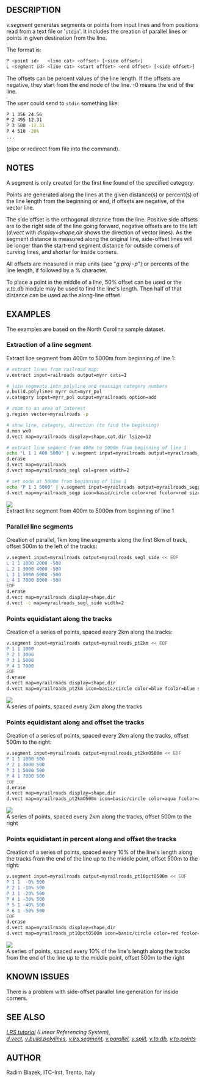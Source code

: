 ## DESCRIPTION

*v.segment* generates segments or points from input lines and from
positions read from a text file or '`stdin`'. It includes the creation
of parallel lines or points in given destination from the line.

The format is:

```sh
P <point id>   <line cat> <offset> [<side offset>]
L <segment id> <line cat> <start offset> <end offset> [<side offset>]
```

The offsets can be percent values of the line length. If the offsets are
negative, they start from the end node of the line. -0 means the end of
the line.

The user could send to `stdin` something like:

```sh
P 1 356 24.56
P 2 495 12.31
P 3 500 -12.31
P 4 510 -20%
...
```

(pipe or redirect from file into the command).  

## NOTES

A segment is only created for the first line found of the specified
category.

Points are generated along the lines at the given distance(s) or
percent(s) of the line length from the beginning or end, if offsets are
negative, of the vector line.

The side offset is the orthogonal distance from the line. Positive side
offsets are to the right side of the line going forward, negative
offsets are to the left (*d.vect* with *display=shape,dir* shows the
direction of vector lines). As the segment distance is measured along
the original line, side-offset lines will be longer than the start-end
segment distance for outside corners of curving lines, and shorter for
inside corners.

All offsets are measured in map units (see "*g.proj -p*") or percents of
the line length, if followed by a % character.

To place a point in the middle of a line, 50% offset can be used or the
*v.to.db* module may be used to find the line's length. Then half of
that distance can be used as the along-line offset.

## EXAMPLES

The examples are based on the North Carolina sample dataset.

### Extraction of a line segment

Extract line segment from 400m to 5000m from beginning of line 1:

```sh
# extract lines from railroad map:
v.extract input=railroads output=myrr cats=1

# join segments into polyline and reassign category numbers
v.build.polylines myrr out=myrr_pol
v.category input=myrr_pol output=myrailroads option=add

# zoom to an area of interest
g.region vector=myrailroads -p

# show line, category, direction (to find the beginning)
d.mon wx0
d.vect map=myrailroads display=shape,cat,dir lsize=12

# extract line segment from 400m to 5000m from beginning of line 1
echo "L 1 1 400 5000" | v.segment input=myrailroads output=myrailroads_segl
d.erase
d.vect map=myrailroads
d.vect map=myrailroads_segl col=green width=2

# set node at 5000m from beginning of line 1
echo "P 1 1 5000" | v.segment input=myrailroads output=myrailroads_segp
d.vect map=myrailroads_segp icon=basic/circle color=red fcolor=red size=5
```

![](v_segment_subline.jpg)  
Extract line segment from 400m to 5000m from beginning of line 1

### Parallel line segments

Creation of parallel, 1km long line segments along the first 8km of
track, offset 500m to the left of the tracks:

```sh
v.segment input=myrailroads output=myrailroads_segl_side << EOF
L 1 1 1000 2000 -500
L 2 1 3000 4000 -500
L 3 1 5000 6000 -500
L 4 1 7000 8000 -500
EOF
d.erase
d.vect map=myrailroads display=shape,dir
d.vect -c map=myrailroads_segl_side width=2
```

### Points equidistant along the tracks

Creation of a series of points, spaced every 2km along the tracks:

```sh
v.segment input=myrailroads output=myrailroads_pt2km << EOF
P 1 1 1000
P 2 1 3000
P 3 1 5000
P 4 1 7000
EOF
d.erase
d.vect map=myrailroads display=shape,dir
d.vect map=myrailroads_pt2km icon=basic/circle color=blue fcolor=blue size=5
```

![](v_segment_spaced_points.jpg)  
A series of points, spaced every 2km along the tracks

### Points equidistant along and offset the tracks

Creation of a series of points, spaced every 2km along the tracks,
offset 500m to the right:

```sh
v.segment input=myrailroads output=myrailroads_pt2kmO500m << EOF
P 1 1 1000 500
P 2 1 3000 500
P 3 1 5000 500
P 4 1 7000 500
EOF
d.erase
d.vect map=myrailroads display=shape,dir
d.vect map=myrailroads_pt2kmO500m icon=basic/circle color=aqua fcolor=aqua size=5
```

![](v_segment_spaced_right_points.jpg)  
A series of points, spaced every 2km along the tracks, offset 500m to
the right

### Points equidistant in percent along and offset the tracks

Creation of a series of points, spaced every 10% of the line's length
along the tracks from the end of the line up to the middle point, offset
500m to the right:

```sh
v.segment input=myrailroads output=myrailroads_pt10pctO500m << EOF
P 1 1  -0% 500
P 2 1 -10% 500
P 3 1 -20% 500
P 4 1 -30% 500
P 5 1 -40% 500
P 6 1 -50% 500
EOF
d.erase
d.vect map=myrailroads display=shape,dir
d.vect map=myrailroads_pt10pctO500m icon=basic/circle color=red fcolor=black size=5
```

![](v_segment_spaced_percent_points.jpg)  
A series of points, spaced every 10% of the line's length along the
tracks from the end of the line up to the middle point, offset 500m to
the right

## KNOWN ISSUES

There is a problem with side-offset parallel line generation for inside
corners.

## SEE ALSO

*[LRS tutorial](lrs.md) (Linear Referencing System),  
[d.vect](d.vect.md), [v.build.polylines](v.build.polylines.md),
[v.lrs.segment](v.lrs.segment.md), [v.parallel](v.parallel.md),
[v.split](v.split.md), [v.to.db](v.to.db.md),
[v.to.points](v.to.points.md)*

## AUTHOR

Radim Blazek, ITC-Irst, Trento, Italy

